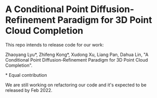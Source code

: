 # A Conditional Point Diffusion-Refinement Paradigm for 3D Point Cloud Completion
This repo intends to release code for our work: 


Zhaoyang Lyu\*, Zhifeng Kong\*, Xudong Xu, Liang Pan, Dahua Lin, "A Conditional Point Diffusion-Refinement Paradigm for 3D Point Cloud Completion".

\* Equal contribution

We are still working on refactoring our code and it's expected to be released by Feb 2022.
